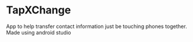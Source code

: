 # TapXChange
App to help transfer contact information just be touching phones together. Made using android studio
